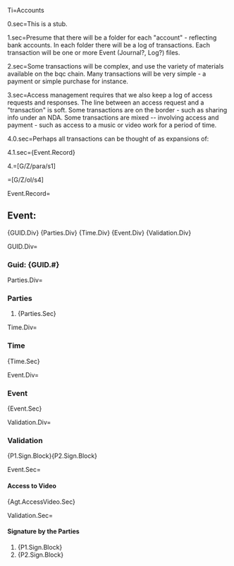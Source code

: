 Ti=Accounts

0.sec=This is a stub.

1.sec=Presume that there will be a folder for each "account" - reflecting bank accounts.  In each folder there will be a log of transactions.  Each transaction will be one or more Event (Journal?, Log?) files.

2.sec=Some transactions will be complex, and use the variety of materials available on the bqc chain.  Many transactions will be very simple - a payment or simple purchase for instance.

3.sec=Access management requires that we also keep a log of access requests and responses.  The line between an access request and a "transaction" is soft.  Some transactions are on the border - such as sharing info under an NDA.  Some transactions are mixed -- involving access and payment - such as access to a music or video work for a period of time.

4.0.sec=Perhaps all transactions can be thought of as expansions of:  

4.1.sec={Event.Record}

4.=[G/Z/para/s1] 

=[G/Z/ol/s4]

Event.Record=<h2>Event:</h2>{GUID.Div} {Parties.Div} {Time.Div} {Event.Div} {Validation.Div}

GUID.Div=<h3>Guid: {GUID.#}</h3>

Parties.Div=<h3>Parties</h3><ol><li>{Parties.Sec}</ol>

Time.Div=<h3>Time</h3>{Time.Sec}

Event.Div=<h3>Event</h3>{Event.Sec}

Validation.Div=<h3>Validation</h3>{P1.Sign.Block}{P2.Sign.Block}

Event.Sec=<h4>Access to Video</h4> {Agt.AccessVideo.Sec}

Validation.Sec=<h4>Signature by the Parties</h4><ol><li>{P1.Sign.Block}<li>{P2.Sign.Block}</ol>

